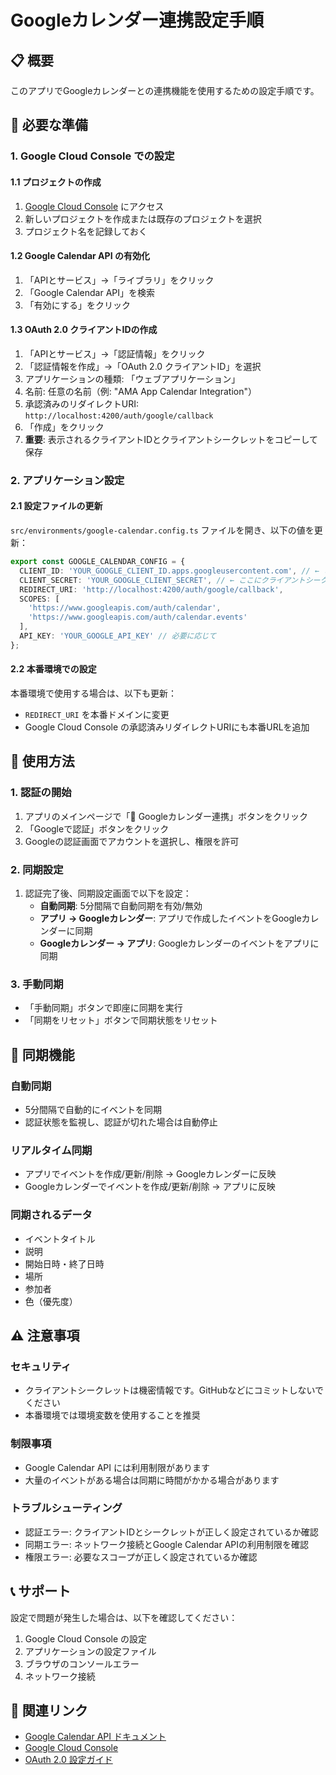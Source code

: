 # Googleカレンダー連携設定手順

## 📋 概要
このアプリでGoogleカレンダーとの連携機能を使用するための設定手順です。

## 🔧 必要な準備

### 1. Google Cloud Console での設定

#### 1.1 プロジェクトの作成
1. [Google Cloud Console](https://console.cloud.google.com/) にアクセス
2. 新しいプロジェクトを作成または既存のプロジェクトを選択
3. プロジェクト名を記録しておく

#### 1.2 Google Calendar API の有効化
1. 「APIとサービス」→「ライブラリ」をクリック
2. 「Google Calendar API」を検索
3. 「有効にする」をクリック

#### 1.3 OAuth 2.0 クライアントIDの作成
1. 「APIとサービス」→「認証情報」をクリック
2. 「認証情報を作成」→「OAuth 2.0 クライアントID」を選択
3. アプリケーションの種類: 「ウェブアプリケーション」
4. 名前: 任意の名前（例: "AMA App Calendar Integration"）
5. 承認済みのリダイレクトURI: `http://localhost:4200/auth/google/callback`
6. 「作成」をクリック
7. **重要**: 表示されるクライアントIDとクライアントシークレットをコピーして保存

### 2. アプリケーション設定

#### 2.1 設定ファイルの更新
`src/environments/google-calendar.config.ts` ファイルを開き、以下の値を更新：

```typescript
export const GOOGLE_CALENDAR_CONFIG = {
  CLIENT_ID: 'YOUR_GOOGLE_CLIENT_ID.apps.googleusercontent.com', // ← ここにクライアントIDを設定
  CLIENT_SECRET: 'YOUR_GOOGLE_CLIENT_SECRET', // ← ここにクライアントシークレットを設定
  REDIRECT_URI: 'http://localhost:4200/auth/google/callback',
  SCOPES: [
    'https://www.googleapis.com/auth/calendar',
    'https://www.googleapis.com/auth/calendar.events'
  ],
  API_KEY: 'YOUR_GOOGLE_API_KEY' // 必要に応じて
};
```

#### 2.2 本番環境での設定
本番環境で使用する場合は、以下も更新：
- `REDIRECT_URI` を本番ドメインに変更
- Google Cloud Console の承認済みリダイレクトURIにも本番URLを追加

## 🚀 使用方法

### 1. 認証の開始
1. アプリのメインページで「📅 Googleカレンダー連携」ボタンをクリック
2. 「Googleで認証」ボタンをクリック
3. Googleの認証画面でアカウントを選択し、権限を許可

### 2. 同期設定
1. 認証完了後、同期設定画面で以下を設定：
   - **自動同期**: 5分間隔で自動同期を有効/無効
   - **アプリ → Googleカレンダー**: アプリで作成したイベントをGoogleカレンダーに同期
   - **Googleカレンダー → アプリ**: Googleカレンダーのイベントをアプリに同期

### 3. 手動同期
- 「手動同期」ボタンで即座に同期を実行
- 「同期をリセット」ボタンで同期状態をリセット

## 🔄 同期機能

### 自動同期
- 5分間隔で自動的にイベントを同期
- 認証状態を監視し、認証が切れた場合は自動停止

### リアルタイム同期
- アプリでイベントを作成/更新/削除 → Googleカレンダーに反映
- Googleカレンダーでイベントを作成/更新/削除 → アプリに反映

### 同期されるデータ
- イベントタイトル
- 説明
- 開始日時・終了日時
- 場所
- 参加者
- 色（優先度）

## ⚠️ 注意事項

### セキュリティ
- クライアントシークレットは機密情報です。GitHubなどにコミットしないでください
- 本番環境では環境変数を使用することを推奨

### 制限事項
- Google Calendar API には利用制限があります
- 大量のイベントがある場合は同期に時間がかかる場合があります

### トラブルシューティング
- 認証エラー: クライアントIDとシークレットが正しく設定されているか確認
- 同期エラー: ネットワーク接続とGoogle Calendar APIの利用制限を確認
- 権限エラー: 必要なスコープが正しく設定されているか確認

## 📞 サポート
設定で問題が発生した場合は、以下を確認してください：
1. Google Cloud Console の設定
2. アプリケーションの設定ファイル
3. ブラウザのコンソールエラー
4. ネットワーク接続

## 🔗 関連リンク
- [Google Calendar API ドキュメント](https://developers.google.com/calendar/api)
- [Google Cloud Console](https://console.cloud.google.com/)
- [OAuth 2.0 設定ガイド](https://developers.google.com/identity/protocols/oauth2)

